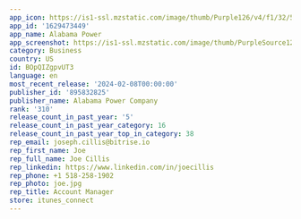 ```yaml
---
app_icon: https://is1-ssl.mzstatic.com/image/thumb/Purple126/v4/f1/32/5a/f1325a1a-0dc5-7f9a-9735-ca1c78569438/AppIcon-0-0-1x_U007epad-0-9-0-sRGB-85-220.png/1024x1024bb.png
app_id: '1629473449'
app_name: Alabama Power
app_screenshot: https://is1-ssl.mzstatic.com/image/thumb/PurpleSource126/v4/eb/9f/8d/eb9f8d94-6524-1a1e-0dd9-f0fc7cb5ebf4/760dbde2-78c8-4c7c-b6c4-a737a2904289_App_Store_1.1_1242x2688.jpg/1242x2688bb.png
category: Business
country: US
id: BOpQIZgpvUT3
language: en
most_recent_release: '2024-02-08T00:00:00'
publisher_id: '895832825'
publisher_name: Alabama Power Company
rank: '310'
release_count_in_past_year: '5'
release_count_in_past_year_category: 16
release_count_in_past_year_top_in_category: 38
rep_email: joseph.cillis@bitrise.io
rep_first_name: Joe
rep_full_name: Joe Cillis
rep_linkedin: https://www.linkedin.com/in/joecillis
rep_phone: +1 518-258-1902
rep_photo: joe.jpg
rep_title: Account Manager
store: itunes_connect
---
```

